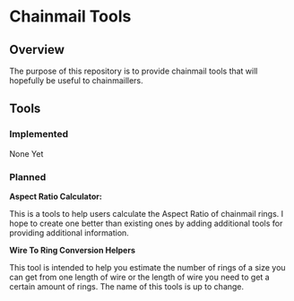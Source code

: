 # Chainmail Tools

## Overview

The purpose of this repository is to provide chainmail tools that will hopefully be useful to chainmaillers.


##  Tools

### Implemented

None Yet


### Planned

**Aspect Ratio Calculator:**

This is a tools to help users calculate the Aspect Ratio of chainmail rings. I hope to create one better than existing ones by adding additional tools for providing additional information.


**Wire To Ring Conversion Helpers**

This tool is intended to help you estimate the number of rings of a size you can get from one length of wire or the length of wire you need to get a certain amount of rings. The name of this tools is up to change.